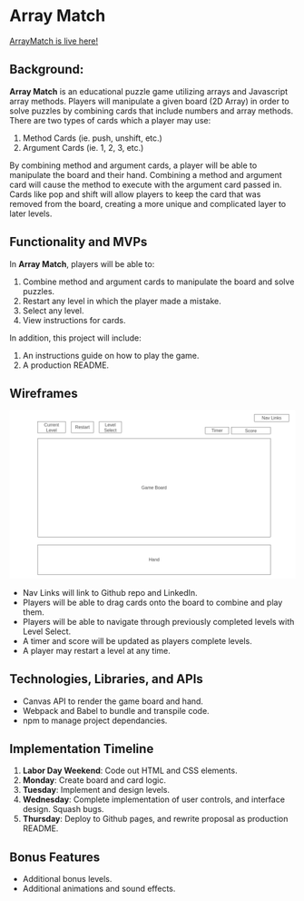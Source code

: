 # Array Match #

[ArrayMatch is live here!](https://atjohnfeng.github.io/Array-match/)

## Background: ##

**Array Match** is an educational puzzle game utilizing arrays and Javascript 
array methods. Players will manipulate a given board (2D Array) in order to 
solve puzzles by combining cards that include numbers and array methods. There 
are two types of cards which a player may use:

1) Method Cards (ie. push, unshift, etc.)
2) Argument Cards (ie. 1, 2, 3, etc.)

By combining method and argument cards, a player will be able to manipulate the 
board and their hand. Combining a method and argument card will cause the method
to execute with the argument card passed in. Cards like pop and shift will allow
players to keep the card that was removed from the board, creating a more unique
and complicated layer to later levels.

## Functionality and MVPs ##

In **Array Match**, players will be able to:

1) Combine method and argument cards to manipulate the board and solve puzzles.
2) Restart any level in which the player made a mistake.
3) Select any level.
4) View instructions for cards.

In addition, this project will include:

1) An instructions guide on how to play the game.
2) A production README.

## Wireframes ##

![Wireframe](/wireframe.png)

* Nav Links will link to Github repo and LinkedIn.
* Players will be able to drag cards onto the board to combine and play them.
* Players will be able to navigate through previously completed levels with
Level Select.
* A timer and score will be updated as players complete levels.
* A player may restart a level at any time.

## Technologies, Libraries, and APIs ##

* Canvas API to render the game board and hand.
* Webpack and Babel to bundle and transpile code.
* npm to manage project dependancies.

## Implementation Timeline ##

1) **Labor Day Weekend**: Code out HTML and CSS elements.
2) **Monday**: Create board and card logic.
3) **Tuesday**: Implement and design levels.
4) **Wednesday**: Complete implementation of user controls, and interface design. 
Squash bugs.
5) **Thursday**: Deploy to Github pages, and rewrite proposal as production README.

## Bonus Features ##

* Additional bonus levels.
* Additional animations and sound effects.